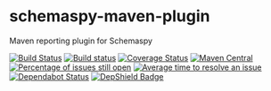 # schemaspy-maven-plugin
Maven reporting plugin for Schemaspy

[![Build Status](https://travis-ci.org/GeoDienstenCentrum/schemaspy-maven-plugin.svg?branch=master)](https://travis-ci.org/GeoDienstenCentrum/schemaspy-maven-plugin)
[![Build status](https://ci.appveyor.com/api/projects/status/nn71bbgdqx2pmj9h/branch/master?svg=true)](https://ci.appveyor.com/project/mprins/schemaspy-maven-plugin/branch/master)
[![Coverage Status](https://coveralls.io/repos/github/GeoDienstenCentrum/schemaspy-maven-plugin/badge.svg?branch=master)](https://coveralls.io/github/GeoDienstenCentrum/schemaspy-maven-plugin?branch=master)
[![Maven Central](https://maven-badges.herokuapp.com/maven-central/nl.geodienstencentrum.maven/schemaspy-maven-plugin/badge.svg)](https://maven-badges.herokuapp.com/maven-central/nl.geodienstencentrum.maven/schemaspy-maven-plugin/)
[![Percentage of issues still open](http://isitmaintained.com/badge/open/GeoDienstenCentrum/schemaspy-maven-plugin.svg)](http://isitmaintained.com/project/GeoDienstenCentrum/schemaspy-maven-plugin "Percentage of issues still open")
[![Average time to resolve an issue](http://isitmaintained.com/badge/resolution/GeoDienstenCentrum/schemaspy-maven-plugin.svg)](http://isitmaintained.com/project/GeoDienstenCentrum/sass-maven-plugin "Average time to resolve an issue")
[![Dependabot Status](https://api.dependabot.com/badges/status?host=github&repo=GeoDienstenCentrum/schemaspy-maven-plugin)](https://dependabot.com)
[![DepShield Badge](https://depshield.sonatype.org/badges/GeoDienstenCentrum/schemaspy-maven-plugin/depshield.svg)](https://depshield.github.io)

